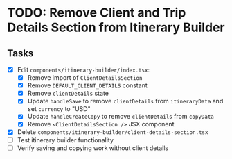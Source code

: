 # TODO: Remove Client and Trip Details Section from Itinerary Builder

## Tasks
- [x] Edit `components/itinerary-builder/index.tsx`:
  - [x] Remove import of `ClientDetailsSection`
  - [x] Remove `DEFAULT_CLIENT_DETAILS` constant
  - [x] Remove `clientDetails` state
  - [x] Update `handleSave` to remove `clientDetails` from `itineraryData` and set `currency` to "USD"
  - [x] Update `handleCreateCopy` to remove `clientDetails` from `copyData`
  - [x] Remove `<ClientDetailsSection />` JSX component
- [x] Delete `components/itinerary-builder/client-details-section.tsx`
- [ ] Test itinerary builder functionality
- [ ] Verify saving and copying work without client details
